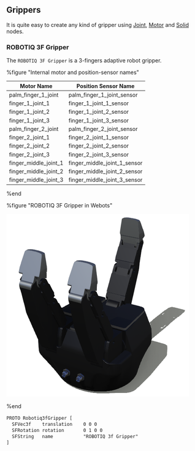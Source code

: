 ## Grippers

It is quite easy to create any kind of gripper using [Joint](../reference/joint.md), [Motor](../reference/motor.md) and [Solid](../reference/solid.md) nodes.

### ROBOTIQ 3F Gripper

The `ROBOTIQ 3F Gripper` is a 3-fingers adaptive robot gripper.


%figure "Internal motor and position-sensor names"

| Motor Name                | Position Sensor Name               |
| ------------------------- | -------------------------------    |
| palm\_finger\_1\_joint    |  palm\_finger\_1\_joint\_sensor    |
| finger\_1\_joint\_1       |  finger\_1\_joint\_1_sensor        |
| finger\_1\_joint\_2       |  finger\_1\_joint\_2\_sensor       |
| finger\_1\_joint\_3       |  finger\_1\_joint\_3\_sensor       |
| palm\_finger\_2\_joint    |  palm\_finger\_2\_joint\_sensor    |
| finger\_2\_joint\_1       |  finger\_2\_joint\_1\_sensor       |
| finger\_2\_joint\_2       |  finger\_2\_joint\_2\_sensor       |
| finger\_2\_joint\_3       |  finger\_2\_joint\_3\_sensor       |
| finger\_middle\_joint\_1  |  finger\_middle\_joint\_1\_sensor  |
| finger\_middle\_joint\_2  |  finger\_middle\_joint\_2\_sensor  |
| finger\_middle\_joint\_3  |  finger\_middle\_joint\_3\_sensor  |


%end

%figure "ROBOTIQ 3F Gripper in Webots"

![robotiq_3f_gripper.png](images/actuators/robotiq_3f_gripper.png)

%end

```
PROTO Robotiq3fGripper [
  SFVec3f    translation    0 0 0
  SFRotation rotation       0 1 0 0
  SFString   name           "ROBOTIQ 3f Gripper"
]
```
